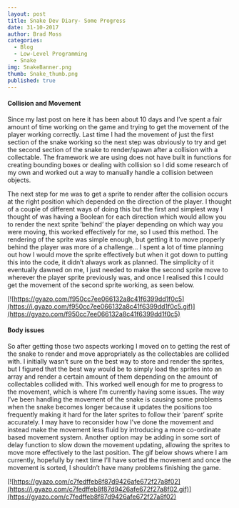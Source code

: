 ```yaml
---
layout: post
title: Snake Dev Diary- Some Progress
date: 31-10-2017
author: Brad Moss
categories:
  - Blog
  - Low-Level Programming
  - Snake
img: SnakeBanner.png
thumb: Snake_thumb.png
published: true
---
```



#### Collision and Movement

Since my last post on here it has been about 10 days and I’ve spent a fair amount of time working on the game and trying to get the movement of the player working correctly. Last time I had the movement of just the first section of the snake working so the next step was obviously to try and get the second section of the snake to render/spawn after a collision with a collectable. The framework we are using does not have built in functions for creating bounding boxes or dealing with collision so I did some research of my own and worked out a way to manually handle a collision between objects. 

<!--more-->

The next step for me was to get a sprite to render after the collision occurs at the right position which depended on the direction of the player. I thought of a couple of different ways of doing this but the first and simplest way I thought of was having a Boolean for each direction which would allow you to render the next sprite ‘behind’ the player depending on which way you were moving, this worked effectively for me, so I used this method. The rendering of the sprite was simple enough, but getting it to move properly behind the player was more of a challenge... I spent a lot of time planning out how I would move the sprite effectively but when it got down to putting this into the code, it didn’t always work as planned. The simplicity of it eventually dawned on me, I just needed to make the second sprite move to wherever the player sprite previously was, and once I realised this I could get the movement of the second sprite working, as seen below.

[![https://gyazo.com/f950cc7ee066132a8c41f6399dd1f0c5](https://i.gyazo.com/f950cc7ee066132a8c41f6399dd1f0c5.gif)](https://gyazo.com/f950cc7ee066132a8c41f6399dd1f0c5)

#### Body issues

So after getting those two aspects working I moved on to getting the rest of the snake to render and move appropriately as the collectables are collided with. I initially wasn’t sure on the best way to store and render the sprites, but I figured that the best way would be to simply load the sprites into an array and render a certain amount of them depending on the amount of collectables collided with. This worked well enough for me to progress to the movement, which is where I’m currently having some issues. The way I’ve been handling the movement of the snake is causing some problems when the snake becomes longer because it updates the positions too frequently making it hard for the later sprites to follow their ‘parent’ sprite accurately. I may have to reconsider how I’ve done the movement and instead make the movement less fluid by introducing a more co-ordinate based movement system. Another option may be adding in some sort of delay function to slow down the movement updating, allowing the sprites to move more effectively to the last position. The gif below shows where I am currently, hopefully by next time I’ll have sorted the movement and once the movement is sorted, I shouldn’t have many problems finishing the game.

[![https://gyazo.com/c7fedffeb8f87d9426afe672f27a8f02](https://i.gyazo.com/c7fedffeb8f87d9426afe672f27a8f02.gif)](https://gyazo.com/c7fedffeb8f87d9426afe672f27a8f02)
